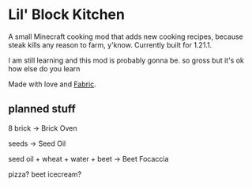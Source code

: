 # Lil' Block Kitchen

A small Minecraft cooking mod that adds new cooking recipes, because steak kills any reason to farm, y'know. Currently built for 1.21.1.

I am still learning and this mod is probably gonna be. so gross but it's ok how else do you learn

Made with love and [Fabric](https://fabricmc.net/wiki/tutorial:start).

## planned stuff

8 brick -> Brick Oven

seeds -> Seed Oil

seed oil + wheat + water + beet -> Beet Focaccia

pizza? beet icecream?
